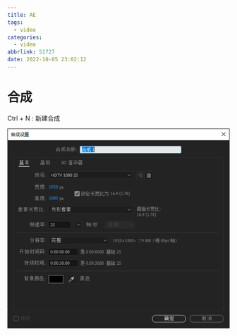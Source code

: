 ```yaml
---
title: AE
tags:
  - video
categories:
  - video
abbrlink: 51727
date: 2022-10-05 23:02:12
---
```


# 合成

Ctrl + N : 新建合成

![image-20221005231016775](https://raw.githubusercontent.com/starzy1990/images/main/image-20221005231016775.png)
